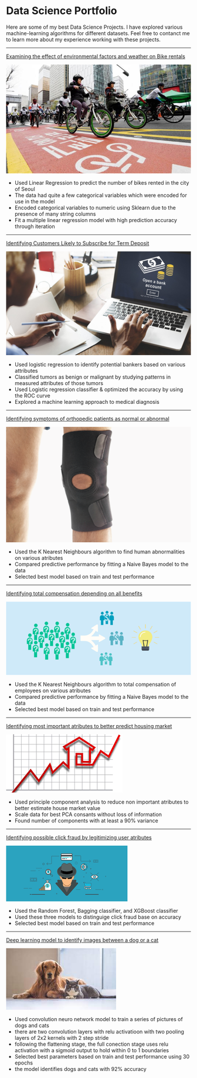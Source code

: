 # Data Science Portfolio

Here are some of my best Data Science Projects. I have explored various machine-learning algorithms for different datasets. Feel free to contanct me to learn more about my experience working with these projects.

***

[Examining the effect of environmental factors and weather on Bike rentals](https://github.com/Jamaya1st/Jamaya1st.github.io/blob/master/Projects/Linear_Regression%20Project.ipynb)

<img src="images/seoul-bikes.jpeg?raw=true"/>

- Used Linear Regression to predict the number of bikes rented in the city of Seoul
- The data had quite a few categorical variables which were encoded for use in the model
- Encoded categorical variables to numeric using Sklearn due to the presence of many string columns
- Fit a multiple linear regression model with high prediction accuracy through iteration

***

[Identifying Customers Likely to Subscribe for Term Deposit](https://github.com/Jamaya1st/Jamaya1st.github.io/blob/master/Projects/logistic_regression_project_JoseA.ipynb)

<img src="images/banking-in-portugal-1920x1080.jpg?raw=true"/>

- Used logistic regression to identify potential bankers based on various attributes
- Classified tumors as benign or malignant by studying patterns in measured attributes of those tumors
- Used Logistic regression classifier & optimized the accuracy by using the ROC curve
- Explored a machine learning approach to medical diagnosis

***

[Identifying symptoms of orthopedic patients as normal or abnormal](https://github.com/Jamaya1st/Jamaya1st.github.io/blob/master/Projects/KNN_and_NaiveBayes_Project.ipynb)

<img src="images/knee-brace-ortho.png?raw=true"/>

- Used the K Nearest Neighbours algorithm to find human abnormalities on various atributes
- Compared predictive performance by fitting a Naive Bayes model to the data
- Selected best model based on train and test performance


***

[Identifying total compensation depending on all benefits](https://github.com/Jamaya1st/Jamaya1st.github.io/blob/master/Projects/Kmeans_Project.ipynb)

<img src="images/K-means.png?raw=true"/>

- Used the K Nearest Neighbours algorithm to total compensation of employees on various atributes
- Compared predictive performance by fitting a Naive Bayes model to the data
- Selected best model based on train and test performance

***

[Identifying most important atributes to better predict housing market](https://github.com/Jamaya1st/Jamaya1st.github.io/blob/master/Projects/PCA_Project.ipynb)

<img src="images/pca%20housing.png?raw=true"/>

- Used principle component analysis to reduce non important atributes to better estimate house market value
- Scale data for best PCA consants without loss of information
- Found number of components with at least a 90% variance

***

[Identifying possible click fraud by legitimizing user atributes](https://github.com/Jamaya1st/Jamaya1st.github.io/blob/master/Projects/Talk_Data_Boosting_Bagging.ipynb)

<img src="images/fraud-data.png?raw=true"/>

- Used the Random Forest, Bagging classifier, and XGBoost classifier 
- Used these three models to distinguige click fraud base on accuracy
- Selected best model based on train and test performance

***

[Deep learning model to identify images between a dog or a cat](https://github.com/Jamaya1st/Jamaya1st.github.io/blob/master/Projects/CNN_Project.ipynb)

<img src="images/cat_dogs.jfif?raw=true"/>

- Used convolution neuro network model to train a series of pictures of dogs and cats
- there are two convolution layers with relu activatioon with two pooling layers of 2x2 kernels with 2 step stride
- following the flattening stage, the full conection stage uses relu activation with a sigmoid output to hold within 0 to 1 boundaries
- Selected best parameters based on train and test performance using 30 epochs
- the model identifies dogs and cats with 92% accuracy
